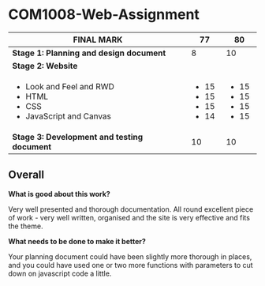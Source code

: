 # COM1008-Web-Assignment

FINAL MARK | 77 | 80
--- | --- | --- 
**Stage 1: Planning and design document** | 8 | 10
**Stage 2: Website**|  |
<ul><li>Look and Feel and RWD</li><li>HTML</li><li>CSS</li><li>JavaScript and Canvas</li><ul>|<ul><li>15</li><li>15</li><li>15</li><li>14</li><ul> | <ul><li>15</li><li>15</li><li>15</li><li>15</li><ul>
**Stage 3: Development and testing document** | 10 | 10

**Overall**
---

**What is good about this work?**

Very well presented and thorough documentation. All round excellent piece of work - very well written, organised and the site is very effective and fits the theme.

**What needs to be done to make it better?**

Your planning document could have been slightly more thorough in places, and you could have used one or two more
functions with parameters to cut down on javascript code a little.

